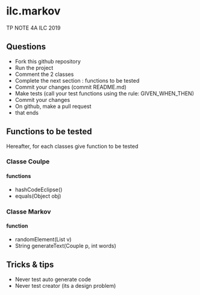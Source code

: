 # ilc.markov
TP NOTE 4A ILC 2019

## Questions
- Fork this github repository
- Run the project
- Comment the 2 classes
- Complete the next section : functions to be tested
- Commit your changes (commit README.md)
- Make tests (call your test functions using the rule: GIVEN_WHEN_THEN) 
- Commit your changes
- On github, make a pull request 
- that ends

## Functions to be tested
Hereafter, for each classes give function to be tested 

### Classe Coulpe
#### functions
- hashCodeEclipse()
- equals(Object obj)

### Classe Markov
#### function
- randomElement(List<String> v)
- String generateText(Couple p, int words)

## Tricks & tips

- Never test auto generate code
- Never test creator (its a design problem)
